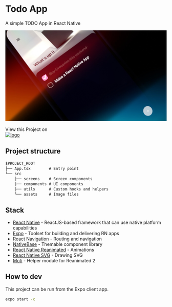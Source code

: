 # Todo App

A simple TODO App in React Native

![Home](doc/home01.jpg?raw=true "Home")


View this Project on     
[<img src='doc/behance-logo.png' width=150 alt='logo'/>](https://www.behance.net/rxchit)

## Project structure

```
$PROJECT_ROOT
├── App.tsx        # Entry point
└── src
    ├── screens    # Screen components
    ├── components # UI components
    ├── utils      # Custom hooks and helpers
    └── assets     # Image files
```

## Stack

- [React Native](https://reactnative.dev/) - ReactJS-based framework that can use native platform capabilities
- [Expo](https://expo.dev/) - Toolset for building and delivering RN apps
- [React Navigation](https://reactnavigation.org/) - Routing and navigation
- [NativeBase](https://nativebase.io/) - Themable component library
- [React Native Reanimated](https://docs.swmansion.com/react-native-reanimated/) - Animations
- [React Native SVG](https://github.com/react-native-svg/react-native-svg) - Drawing SVG
- [Moti](https://moti.fyi/) - Helper module for Reanimated 2

## How to dev

This project can be run from the Expo client app.

```sh
expo start -c
```
